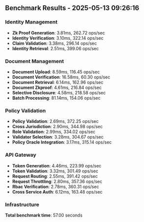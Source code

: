
## Benchmark Results - 2025-05-13 09:26:16

### Identity Management
- **Zk Proof Generation**: 3.81ms, 262.72 ops/sec
- **Identity Verification**: 3.10ms, 322.14 ops/sec
- **Claim Validation**: 3.38ms, 296.14 ops/sec
- **Identity Retrieval**: 2.51ms, 399.06 ops/sec

### Document Management
- **Document Upload**: 8.59ms, 116.45 ops/sec
- **Document Verification**: 16.58ms, 60.30 ops/sec
- **Document Retrieval**: 6.14ms, 162.96 ops/sec
- **Document Zkproof**: 4.61ms, 216.84 ops/sec
- **Selective Disclosure**: 4.58ms, 218.58 ops/sec
- **Batch Processing**: 81.14ms, 154.06 ops/sec

### Policy Validation
- **Policy Validation**: 2.69ms, 372.25 ops/sec
- **Cross Jurisdiction**: 2.90ms, 344.98 ops/sec
- **Role Validation**: 2.99ms, 334.02 ops/sec
- **Validator Selection**: 3.28ms, 304.67 ops/sec
- **Policy Oracle Integration**: 3.17ms, 315.14 ops/sec

### API Gateway
- **Token Generation**: 4.46ms, 223.99 ops/sec
- **Token Validation**: 3.32ms, 301.49 ops/sec
- **Request Routing**: 2.55ms, 391.42 ops/sec
- **Request Throttling**: 2.80ms, 357.36 ops/sec
- **Rbac Verification**: 2.78ms, 360.31 ops/sec
- **Cross Service Auth**: 6.12ms, 163.48 ops/sec

### Infrastructure

**Total benchmark time**: 57.00 seconds
